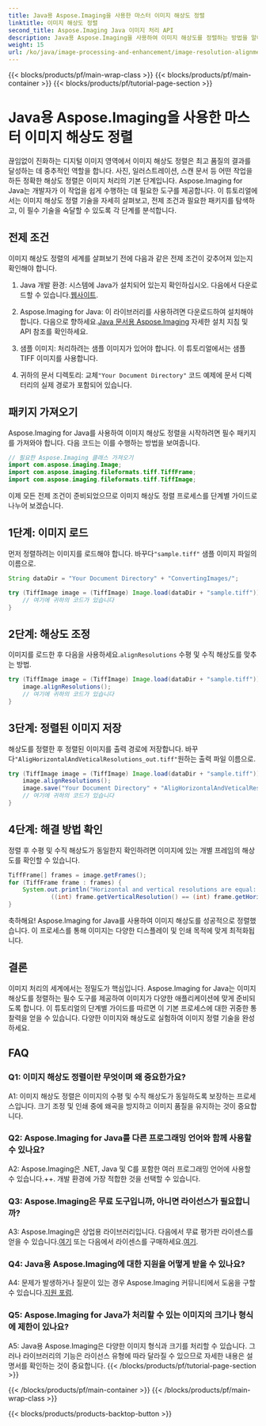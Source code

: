 ```yaml
---
title: Java용 Aspose.Imaging을 사용한 마스터 이미지 해상도 정렬
linktitle: 이미지 해상도 정렬
second_title: Aspose.Imaging Java 이미지 처리 API
description: Java용 Aspose.Imaging을 사용하여 이미지 해상도를 정렬하는 방법을 알아보세요. 인쇄 및 디스플레이의 이미지 품질을 향상시킵니다.
weight: 15
url: /ko/java/image-processing-and-enhancement/image-resolution-alignment/
---
```


{{< blocks/products/pf/main-wrap-class >}}
{{< blocks/products/pf/main-container >}}
{{< blocks/products/pf/tutorial-page-section >}}

# Java용 Aspose.Imaging을 사용한 마스터 이미지 해상도 정렬

끊임없이 진화하는 디지털 이미지 영역에서 이미지 해상도 정렬은 최고 품질의 결과를 달성하는 데 중추적인 역할을 합니다. 사진, 일러스트레이션, 스캔 문서 등 어떤 작업을 하든 정확한 해상도 정렬은 이미지 처리의 기본 단계입니다. Aspose.Imaging for Java는 개발자가 이 작업을 쉽게 수행하는 데 필요한 도구를 제공합니다. 이 튜토리얼에서는 이미지 해상도 정렬 기술을 자세히 살펴보고, 전제 조건과 필요한 패키지를 탐색하고, 이 필수 기술을 숙달할 수 있도록 각 단계를 분석합니다.

## 전제 조건

이미지 해상도 정렬의 세계를 살펴보기 전에 다음과 같은 전제 조건이 갖추어져 있는지 확인해야 합니다.

1.  Java 개발 환경: 시스템에 Java가 설치되어 있는지 확인하십시오. 다음에서 다운로드할 수 있습니다.[웹사이트](https://www.oracle.com/java/technologies/javase-downloads).

2.  Aspose.Imaging for Java: 이 라이브러리를 사용하려면 다운로드하여 설치해야 합니다. 다음으로 향하세요.[Java 문서용 Aspose.Imaging](https://reference.aspose.com/imaging/java/) 자세한 설치 지침 및 API 참조를 확인하세요.

3. 샘플 이미지: 처리하려는 샘플 이미지가 있어야 합니다. 이 튜토리얼에서는 샘플 TIFF 이미지를 사용합니다.

4.  귀하의 문서 디렉토리: 교체`"Your Document Directory"` 코드 예제에 문서 디렉터리의 실제 경로가 포함되어 있습니다.

## 패키지 가져오기

Aspose.Imaging for Java를 사용하여 이미지 해상도 정렬을 시작하려면 필수 패키지를 가져와야 합니다. 다음 코드는 이를 수행하는 방법을 보여줍니다.

```java
// 필요한 Aspose.Imaging 클래스 가져오기
import com.aspose.imaging.Image;
import com.aspose.imaging.fileformats.tiff.TiffFrame;
import com.aspose.imaging.fileformats.tiff.TiffImage;
```

이제 모든 전제 조건이 준비되었으므로 이미지 해상도 정렬 프로세스를 단계별 가이드로 나누어 보겠습니다.

## 1단계: 이미지 로드

 먼저 정렬하려는 이미지를 로드해야 합니다. 바꾸다`"sample.tiff"` 샘플 이미지 파일의 이름으로.

```java
String dataDir = "Your Document Directory" + "ConvertingImages/";

try (TiffImage image = (TiffImage) Image.load(dataDir + "sample.tiff")) {
    // 여기에 귀하의 코드가 있습니다
}
```

## 2단계: 해상도 조정

 이미지를 로드한 후 다음을 사용하세요.`alignResolutions` 수평 및 수직 해상도를 맞추는 방법.

```java
try (TiffImage image = (TiffImage) Image.load(dataDir + "sample.tiff")) {
    image.alignResolutions();
    // 여기에 귀하의 코드가 있습니다
}
```

## 3단계: 정렬된 이미지 저장

 해상도를 정렬한 후 정렬된 이미지를 출력 경로에 저장합니다. 바꾸다`"AligHorizontalAndVeticalResolutions_out.tiff"`원하는 출력 파일 이름으로.

```java
try (TiffImage image = (TiffImage) Image.load(dataDir + "sample.tiff")) {
    image.alignResolutions();
    image.save("Your Document Directory" + "AligHorizontalAndVeticalResolutions_out.tiff");
    // 여기에 귀하의 코드가 있습니다
}
```

## 4단계: 해결 방법 확인

정렬 후 수평 및 수직 해상도가 동일한지 확인하려면 이미지에 있는 개별 프레임의 해상도를 확인할 수 있습니다.

```java
TiffFrame[] frames = image.getFrames();
for (TiffFrame frame : frames) {
    System.out.println("Horizontal and vertical resolutions are equal: " +
            ((int) frame.getVerticalResolution() == (int) frame.getHorizontalResolution()));
}
```

축하해요! Aspose.Imaging for Java를 사용하여 이미지 해상도를 성공적으로 정렬했습니다. 이 프로세스를 통해 이미지는 다양한 디스플레이 및 인쇄 목적에 맞게 최적화됩니다.

## 결론

이미지 처리의 세계에서는 정밀도가 핵심입니다. Aspose.Imaging for Java는 이미지 해상도를 정렬하는 필수 도구를 제공하여 이미지가 다양한 애플리케이션에 맞게 준비되도록 합니다. 이 튜토리얼의 단계별 가이드를 따르면 이 기본 프로세스에 대한 귀중한 통찰력을 얻을 수 있습니다. 다양한 이미지와 해상도로 실험하여 이미지 정렬 기술을 완성하세요.

## FAQ

### Q1: 이미지 해상도 정렬이란 무엇이며 왜 중요한가요?

A1: 이미지 해상도 정렬은 이미지의 수평 및 수직 해상도가 동일하도록 보장하는 프로세스입니다. 크기 조정 및 인쇄 중에 왜곡을 방지하고 이미지 품질을 유지하는 것이 중요합니다.

### Q2: Aspose.Imaging for Java를 다른 프로그래밍 언어와 함께 사용할 수 있나요?

A2: Aspose.Imaging은 .NET, Java 및 C를 포함한 여러 프로그래밍 언어에 사용할 수 있습니다.++. 개발 환경에 가장 적합한 것을 선택할 수 있습니다.

### Q3: Aspose.Imaging은 무료 도구입니까, 아니면 라이선스가 필요합니까?

 A3: Aspose.Imaging은 상업용 라이브러리입니다. 다음에서 무료 평가판 라이센스를 얻을 수 있습니다.[여기](https://releases.aspose.com/) 또는 다음에서 라이센스를 구매하세요.[여기](https://purchase.aspose.com/buy).

### Q4: Java용 Aspose.Imaging에 대한 지원을 어떻게 받을 수 있나요?

 A4: 문제가 발생하거나 질문이 있는 경우 Aspose.Imaging 커뮤니티에서 도움을 구할 수 있습니다.[지원 포럼](https://forum.aspose.com/).

### Q5: Aspose.Imaging for Java가 처리할 수 있는 이미지의 크기나 형식에 제한이 있나요?

A5: Java용 Aspose.Imaging은 다양한 이미지 형식과 크기를 처리할 수 있습니다. 그러나 라이브러리의 기능은 라이선스 유형에 따라 달라질 수 있으므로 자세한 내용은 설명서를 확인하는 것이 중요합니다.
{{< /blocks/products/pf/tutorial-page-section >}}

{{< /blocks/products/pf/main-container >}}
{{< /blocks/products/pf/main-wrap-class >}}

{{< blocks/products/products-backtop-button >}}
